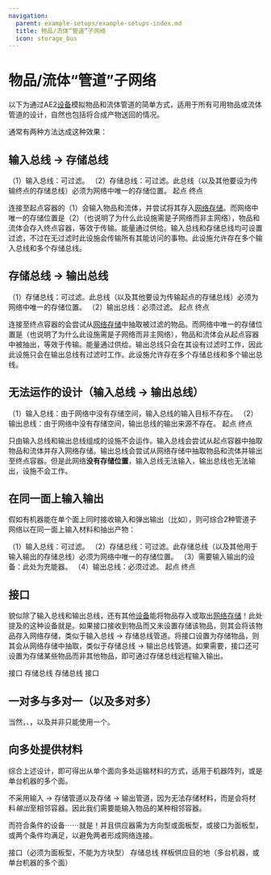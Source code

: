 ```yaml
---
navigation:
  parent: example-setups/example-setups-index.md
  title: 物品/流体“管道”子网络
  icon: storage_bus
---
```


# 物品/流体“管道”子网络

以下为通过AE2[设备](../ae2-mechanics/devices.md)模拟物品和流体管道的简单方式，适用于所有可用物品或流体管道的设计，自然也包括将合成产物送回<ItemLink id="pattern_provider" />的情况。

通常有两种方法达成这种效果：

## 输入总线 -> 存储总线

<GameScene zoom="6" background="transparent">
  <ImportStructure src="../assets/assemblies/import_storage_pipe.snbt" />

<BoxAnnotation color="#dddddd" min="3.7 0 0" max="4 1 1">
        （1）输入总线：可过滤。
  </BoxAnnotation>

<BoxAnnotation color="#dddddd" min="1 0 0" max="1.3 1 1">
        （2）存储总线：可过滤。此总线（以及其他要设为传输终点的存储总线）必须为网络中唯一的存储位置。
  </BoxAnnotation>

<DiamondAnnotation pos="4.5 0.5 0.5" color="#00ff00">
        起点
    </DiamondAnnotation>

<DiamondAnnotation pos="0.5 0.5 0.5" color="#00ff00">
        终点
    </DiamondAnnotation>

  <IsometricCamera yaw="195" pitch="30" />
</GameScene>

连接至起点容器的<ItemLink id="import_bus" />（1）会输入物品和流体，并尝试将其存入[网络存储](../ae2-mechanics/import-export-storage.md)。而网络中唯一的存储位置是<ItemLink id="storage_bus" />（2）（也说明了为什么此设施需是子网络而非主网络），物品和流体会存入终点容器，等效于传输。能量通过<ItemLink id="quartz_fiber" />供给。输入总线和存储总线均可设置过滤，不过在无过滤时此设施会传输所有其能访问的事物。此设施允许存在多个输入总线和多个存储总线。

## 存储总线 -> 输出总线

<GameScene zoom="6" background="transparent">
  <ImportStructure src="../assets/assemblies/storage_export_pipe.snbt" />

<BoxAnnotation color="#dddddd" min="3.7 0 0" max="4 1 1">
        （1）存储总线：可过滤。此总线（以及其他要设为传输起点的存储总线）必须为网络中唯一的存储位置。
  </BoxAnnotation>

<BoxAnnotation color="#dddddd" min="1 0 0" max="1.3 1 1">
        （2）输出总线：必须过滤。
  </BoxAnnotation>

<DiamondAnnotation pos="4.5 0.5 0.5" color="#00ff00">
        起点
    </DiamondAnnotation>

<DiamondAnnotation pos="0.5 0.5 0.5" color="#00ff00">
        终点
    </DiamondAnnotation>

  <IsometricCamera yaw="195" pitch="30" />
</GameScene>

连接至终点容器的<ItemLink id="export_bus" />会尝试从[网络存储](../ae2-mechanics/import-export-storage.md)中抽取被过滤的物品。而网络中唯一的存储位置是<ItemLink id="storage_bus" />（也说明了为什么此设施需是子网络而非主网络），物品和流体会从起点容器中被抽出，等效于传输。能量通过<ItemLink id="quartz_fiber" />供给。输出总线只会在其设有过滤时工作，因此此设施只会在输出总线有过滤时工作。此设施允许存在多个存储总线和多个输出总线。

## 无法运作的设计（输入总线 -> 输出总线）

<GameScene zoom="6" background="transparent">
  <ImportStructure src="../assets/assemblies/import_export_pipe.snbt" />

<BoxAnnotation color="#dd3333" min="3.7 0 0" max="4 1 1">
        （1）输入总线：由于网络中没有存储空间，输入总线的输入目标不存在。
  </BoxAnnotation>

<BoxAnnotation color="#dd3333" min="1 0 0" max="1.3 1 1">
        （2）输出总线：由于网络中没有存储空间，输出总线的输出来源不存在。
  </BoxAnnotation>

<DiamondAnnotation pos="4.5 0.5 0.5" color="#ff0000">
        起点
    </DiamondAnnotation>

<DiamondAnnotation pos="0.5 0.5 0.5" color="#ff0000">
        终点
    </DiamondAnnotation>

  <IsometricCamera yaw="195" pitch="30" />
</GameScene>

只由输入总线和输出总线组成的设施不会运作。输入总线会尝试从起点容器中抽取物品和流体并存入网络存储。输出总线会尝试从网络存储中抽取物品和流体并输出至终点容器。但是此网络**没有存储位置**，输入总线无法输入，输出总线也无法输出，设施不会工作。

## 在同一面上输入输出

假如有机器能在单个面上同时接收输入和弹出输出（比如<ItemLink id="charger" />），则可综合2种管道子网络以在同一面上输入材料和抽出产物：

<GameScene zoom="6" background="transparent">
  <ImportStructure src="../assets/assemblies/import_storage_export_pipe.snbt" />

<BoxAnnotation color="#dddddd" min="4 1 1" max="5 1.3 2">
        （1）输入总线：可过滤。
  </BoxAnnotation>

<BoxAnnotation color="#dddddd" min="2 1 1" max="3 1.3 2">
        （2）存储总线：可过滤。此存储总线（以及其他用于输入输出的存储总线）必须为网络中唯一的存储位置。
  </BoxAnnotation>

<BoxAnnotation color="#dddddd" min="2 0 1" max="3 1 2">
        （3）需要输入输出的设备：此处为充能器。
  </BoxAnnotation>

<BoxAnnotation color="#dddddd" min="0 1 1" max="1 1.3 2">
        （4）输出总线：必须过滤。
  </BoxAnnotation>

<DiamondAnnotation pos="4.5 0.5 1.5" color="#00ff00">
        起点
    </DiamondAnnotation>

<DiamondAnnotation pos="0.5 0.5 1.5" color="#00ff00">
        终点
    </DiamondAnnotation>

  <IsometricCamera yaw="195" pitch="30" />
</GameScene>

## 接口

貌似除了输入总线和输出总线，还有其他[设备](../ae2-mechanics/devices.md)能将物品存入或取出[网络存储](../ae2-mechanics/import-export-storage.md)！此处提及的这种设备就是<ItemLink id="interface" />。如果接口接收到物品而又未设置存储该物品，则其会将该物品存入网络存储，类似于输入总线 -> 存储总线管道。将接口设置为存储物品，则其会从网络存储中抽取，类似于存储总线 -> 输出总线管道。如果需要，接口还可设置为存储某些物品而非其他物品，即可通过存储总线远程输入输出。

<GameScene zoom="6" background="transparent">
<ImportStructure src="../assets/assemblies/interface_pipes.snbt" />

<BoxAnnotation color="#dddddd" min="3.7 0 0" max="4 1 1">
        接口
  </BoxAnnotation>

<BoxAnnotation color="#dddddd" min="1 0 0" max="1.3 1 1">
        存储总线
  </BoxAnnotation>

<BoxAnnotation color="#dddddd" min="3.7 0 2" max="4 1 3">
        存储总线
  </BoxAnnotation>

<BoxAnnotation color="#dddddd" min="0 1 2" max="1 1.3 3">
        接口
  </BoxAnnotation>

<IsometricCamera yaw="195" pitch="30" />
</GameScene>

## 一对多与多对一（以及多对多）

当然，<ItemLink id="import_bus" />、<ItemLink id="export_bus" />，以及<ItemLink id="storage_bus" />并非只能使用一个。

<GameScene zoom="3" background="transparent">
<ImportStructure src="../assets/assemblies/many_to_many_pipe.snbt" />

<IsometricCamera yaw="185" pitch="30" />
</GameScene>

## 向多处提供材料

综合上述设计，即可得出从单个<ItemLink id="pattern_provider" />面向多处运输材料的方式，适用于机器阵列，或是单台机器的多个面。

不采用输入 -> 存储管道以及存储 -> 输出管道，因为<ItemLink id="pattern_provider" />无法存储材料，而是会将材料*输出*至相邻容器。因此我们需要能输入物品的某种相邻容器。

而符合条件的设备⋯⋯就是<ItemLink id="interface" />！并且供应器需为方向型或面板型，或接口为面板型，或两个条件均满足，以避免两者形成网络连接。

<GameScene zoom="6" background="transparent">
<ImportStructure src="../assets/assemblies/provider_interface_storage.snbt" />

<BoxAnnotation color="#dddddd" min="2.7 0 1" max="3 1 2">
        接口（必须为面板型，不能为方块型）
  </BoxAnnotation>

<BoxAnnotation color="#dddddd" min="1 0 0" max="1.3 1 4">
        存储总线
  </BoxAnnotation>

<BoxAnnotation color="#dddddd" min="0 0 0" max="1 1 4">
        样板供应目的地（多台机器，或单台机器的多个面）
  </BoxAnnotation>

<IsometricCamera yaw="185" pitch="30" />
</GameScene>